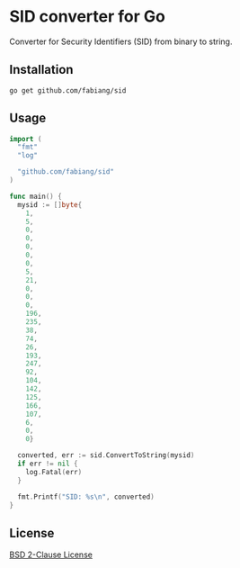 # SID converter for Go

Converter for Security Identifiers (SID) from binary to string.

## Installation

```
go get github.com/fabiang/sid
```

## Usage

```go
import (
  "fmt"
  "log"

  "github.com/fabiang/sid"
)

func main() {
  mysid := []byte{
    1,
    5,
    0,
    0,
    0,
    0,
    0,
    5,
    21,
    0,
    0,
    0,
    196,
    235,
    38,
    74,
    26,
    193,
    247,
    92,
    104,
    142,
    125,
    166,
    107,
    6,
    0,
    0}

  converted, err := sid.ConvertToString(mysid)
  if err != nil {
    log.Fatal(err)
  }

  fmt.Printf("SID: %s\n", converted)
}
```

## License

[BSD 2-Clause License](LICENSE)
